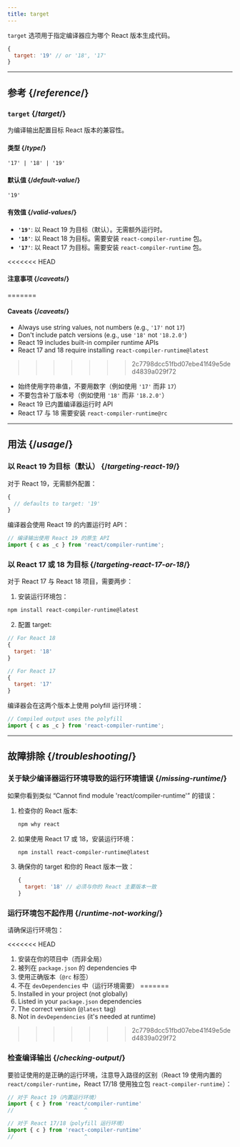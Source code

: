 ```yaml
---
title: target
---
```


<Intro>

`target` 选项用于指定编译器应为哪个 React 版本生成代码。

</Intro>

```js
{
  target: '19' // or '18', '17'
}
```

<InlineToc />

---

## 参考 {/*reference*/}

### `target` {/*target*/}

为编译输出配置目标 React 版本的兼容性。

#### 类型 {/*type*/}

```
'17' | '18' | '19'
```

#### 默认值 {/*default-value*/}

`'19'`

#### 有效值 {/*valid-values*/}

- **`'19'`**: 以 React 19 为目标（默认）。无需额外运行时。
- **`'18'`**: 以 React 18 为目标。需要安装 `react-compiler-runtime` 包。
- **`'17'`**: 以 React 17 为目标。需要安装 `react-compiler-runtime` 包。

<<<<<<< HEAD
#### 注意事项 {/*caveats*/}
=======
#### Caveats {/*caveats*/}

- Always use string values, not numbers (e.g., `'17'` not `17`)
- Don't include patch versions (e.g., use `'18'` not `'18.2.0'`)
- React 19 includes built-in compiler runtime APIs
- React 17 and 18 require installing `react-compiler-runtime@latest`
>>>>>>> 2c7798dcc51fbd07ebe41f49e5ded4839a029f72

- 始终使用字符串值，不要用数字（例如使用 `'17'` 而非 `17`）
- 不要包含补丁版本号（例如使用 `'18'` 而非 `'18.2.0'`）
- React 19 已内置编译器运行时 API
- React 17 与 18 需要安装 `react-compiler-runtime@rc`
  
---

## 用法 {/*usage*/}

### 以 React 19 为目标（默认） {/*targeting-react-19*/}

对于 React 19，无需额外配置：

```js
{
  // defaults to target: '19'
}
```

编译器会使用 React 19 的内置运行时 API：

```js
// 编译输出使用 React 19 的原生 API
import { c as _c } from 'react/compiler-runtime';
```

### 以 React 17 或 18 为目标 {/*targeting-react-17-or-18*/}

对于 React 17 与 React 18 项目，需要两步：

1. 安装运行环境包：

```bash
npm install react-compiler-runtime@latest
```

2. 配置 target:

```js
// For React 18
{
  target: '18'
}

// For React 17
{
  target: '17'
}
```

编译器会在这两个版本上使用 polyfill 运行环境：

```js
// Compiled output uses the polyfill
import { c as _c } from 'react-compiler-runtime';
```

---

## 故障排除 {/*troubleshooting*/}

### 关于缺少编译器运行环境导致的运行环境错误 {/*missing-runtime*/}

如果你看到类似 “Cannot find module 'react/compiler-runtime'” 的错误：

1. 检查你的 React 版本:
   ```bash
   npm why react
   ```

2. 如果使用 React 17 或 18，安装运行环境：
   ```bash
   npm install react-compiler-runtime@latest
   ```

3. 确保你的 target 和你的 React 版本一致：
   ```js
   {
     target: '18' // 必须与你的 React 主要版本一致
   }
   ```

### 运行环境包不起作用 {/*runtime-not-working*/}

请确保运行环境包：

<<<<<<< HEAD
1. 安装在你的项目中（而非全局）
2. 被列在 `package.json` 的 dependencies 中
3. 使用正确版本（`@rc` 标签）
4. 不在 `devDependencies` 中（运行环境需要）
=======
1. Installed in your project (not globally)
2. Listed in your `package.json` dependencies
3. The correct version (`@latest` tag)
4. Not in `devDependencies` (it's needed at runtime)
>>>>>>> 2c7798dcc51fbd07ebe41f49e5ded4839a029f72

### 检查编译输出 {/*checking-output*/}

要验证使用的是正确的运行环境，注意导入路径的区别（React 19 使用内置的 `react/compiler-runtime`，React 17/18 使用独立包 `react-compiler-runtime`）：

```js
// 对于 React 19（内置运行环境）
import { c } from 'react/compiler-runtime'
//                      ^

// 对于 React 17/18（polyfill 运行环境）
import { c } from 'react-compiler-runtime'
//                      ^
```
